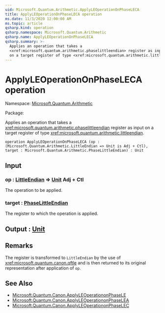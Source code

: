 ```yaml
---
uid: Microsoft.Quantum.Arithmetic.ApplyLEOperationOnPhaseLECA
title: ApplyLEOperationOnPhaseLECA operation
ms.date: 11/3/2020 12:00:00 AM
ms.topic: article
qsharp.kind: operation
qsharp.namespace: Microsoft.Quantum.Arithmetic
qsharp.name: ApplyLEOperationOnPhaseLECA
qsharp.summary: >-
  Applies an operation that takes a
  <xref:microsoft.quantum.arithmetic.phaselittleendian> register as input
  on a target register of type <xref:microsoft.quantum.arithmetic.littleendian>.
---
```


# ApplyLEOperationOnPhaseLECA operation

Namespace: [Microsoft.Quantum.Arithmetic](xref:Microsoft.Quantum.Arithmetic)

Package: [](https://nuget.org/packages/)


Applies an operation that takes a<xref:microsoft.quantum.arithmetic.phaselittleendian> register as inputon a target register of type <xref:microsoft.quantum.arithmetic.littleendian>.

```qsharp
operation ApplyLEOperationOnPhaseLECA (op : (Microsoft.Quantum.Arithmetic.LittleEndian => Unit is Adj + Ctl), target : Microsoft.Quantum.Arithmetic.PhaseLittleEndian) : Unit
```


## Input

### op : [LittleEndian](xref:Microsoft.Quantum.Arithmetic.LittleEndian) => [Unit](xref:microsoft.quantum.lang-ref.unit) Adj + Ctl

The operation to be applied.


### target : [PhaseLittleEndian](xref:Microsoft.Quantum.Arithmetic.PhaseLittleEndian)

The register to which the operation is applied.



## Output : [Unit](xref:microsoft.quantum.lang-ref.unit)



## Remarks

The register is transformed to `LittleEndian` by the use of<xref:microsoft.quantum.canon.qftle> and is then returned toits original representation after application of `op`.

## See Also

- [Microsoft.Quantum.Canon.ApplyLEOperationonPhaseLE](xref:Microsoft.Quantum.Canon.ApplyLEOperationonPhaseLE)
- [Microsoft.Quantum.Canon.ApplyLEOperationonPhaseLEA](xref:Microsoft.Quantum.Canon.ApplyLEOperationonPhaseLEA)
- [Microsoft.Quantum.Canon.ApplyLEOperationonPhaseLEC](xref:Microsoft.Quantum.Canon.ApplyLEOperationonPhaseLEC)